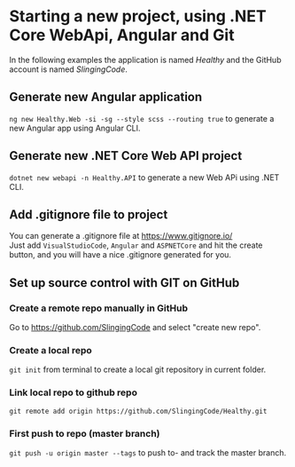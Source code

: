 # Starting a new project, using .NET Core WebApi, Angular and Git
In the following examples the application is named *Healthy* and the GitHub account is named *SlingingCode*.

## Generate new Angular application
`ng new Healthy.Web -si -sg --style scss --routing true` to generate a new Angular app using Angular CLI.

## Generate new .NET Core Web API project
`dotnet new webapi -n Healthy.API` to generate a new Web APi using .NET CLI.

## Add .gitignore file to project
You can generate a .gitignore file at https://www.gitignore.io/     
Just add `VisualStudioCode`, `Angular` and `ASPNETCore` and hit the create button, and you will have a nice .gitignore generated for you.

## Set up source control with GIT on GitHub

### Create a remote repo manually in GitHub
Go to https://github.com/SlingingCode and select "create new repo".
### Create a local repo
`git init` from terminal to create a local git repository in current folder.

### Link local repo to github repo
`git remote add origin https://github.com/SlingingCode/Healthy.git`

### First push to repo (master branch)
`git push -u origin master --tags` to push to- and track the master branch.
